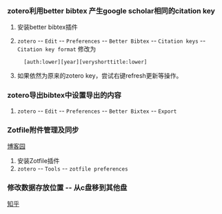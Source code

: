 ### zotero利用better bibtex 产生google scholar相同的citation key

1. 安装better bibtex插件
2. `zotero` -- `Edit` -- `Preferences` -- `Better Bibtex` -- `Citation keys` -- `Citation key format` 修改为

   ```
     [auth:lower][year][veryshorttitle:lower]
   ```
3. 如果依然为原来的zotero key，尝试右键refresh更新等操作。

### zotero导出bibtex中设置导出的内容

1. `zotero` -- `Edit` -- `Preferences` -- `Better Bixtex` -- `Export`

### Zotfile附件管理及同步

[博客园](https://www.cnblogs.com/komean/p/11156675.html)

1. 安装Zotfile插件
2. `zotero` -- `Tools` -- `zotfile preferences` 

### 修改数据存放位置 -- 从c盘移到其他盘

[知乎](https://www.zhihu.com/question/349911955)
